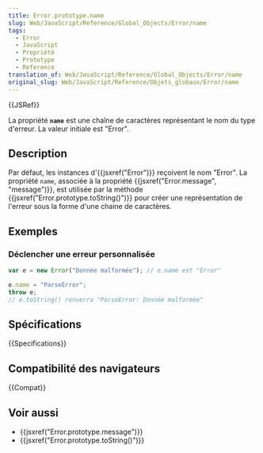 ```yaml
---
title: Error.prototype.name
slug: Web/JavaScript/Reference/Global_Objects/Error/name
tags:
  - Error
  - JavaScript
  - Propriété
  - Prototype
  - Reference
translation_of: Web/JavaScript/Reference/Global_Objects/Error/name
original_slug: Web/JavaScript/Reference/Objets_globaux/Error/name
---
```


{{JSRef}}

La propriété **`name`** est une chaîne de caractères représentant le nom du type d'erreur. La valeur initiale est "Error".

## Description

Par défaut, les instances d'{{jsxref("Error")}} reçoivent le nom "Error". La propriété `name`, associée à la propriété {{jsxref("Error.message", "message")}}, est utilisée par la méthode {{jsxref("Error.prototype.toString()")}} pour créer une représentation de l'erreur sous la forme d'une chaine de caractères.

## Exemples

### Déclencher une erreur personnalisée

```js
var e = new Error("Donnée malformée"); // e.name est "Error"

e.name = "ParseError";
throw e;
// e.toString() renverra "ParseError: Donnée malformée"
```

## Spécifications

{{Specifications}}

## Compatibilité des navigateurs

{{Compat}}

## Voir aussi

- {{jsxref("Error.prototype.message")}}
- {{jsxref("Error.prototype.toString()")}}
